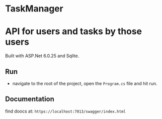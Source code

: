 # TaskManager
# API for users and tasks by those users

Built with ASP.Net 6.0.25 and Sqlite.

## Run
- navigate to the root of the project, open the `Program.cs` file and hit run.

## Documentation
find doocs at: `https://localhost:7013/swagger/index.html`
